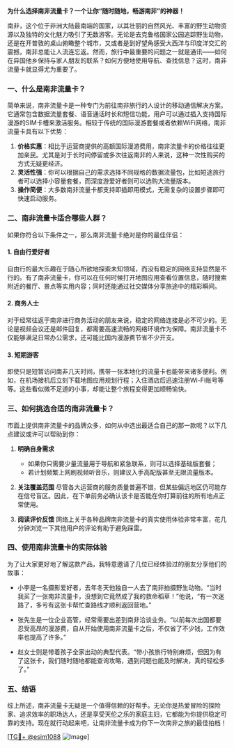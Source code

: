 **为什么选择南非流量卡？一个让你“随时随地，畅游南非”的神器！**

南非，这个位于非洲大陆最南端的国家，以其壮丽的自然风光、丰富的野生动物资源以及独特的文化魅力吸引了无数游客。无论是去克鲁格国家公园追踪野生动物，还是在开普敦的桌山俯瞰整个城市，又或者是到好望角感受大西洋与印度洋交汇的震撼，南非总能让人流连忘返。然而，旅行中最重要的问题之一就是通讯——如何在异国他乡保持与家人朋友的联系？如何方便地使用导航、查找信息？这时，南非流量卡就显得尤为重要了。

### 一、什么是南非流量卡？

简单来说，南非流量卡是一种专门为前往南非旅行的人设计的移动通信解决方案。它通常包含数据流量套餐、语音通话时长和短信功能，用户可以通过插入支持国际漫游的SIM卡槽来激活服务。相较于传统的国际漫游套餐或者依赖WiFi网络，南非流量卡具有以下优势：

1. **价格实惠**：相比于运营商提供的高额国际漫游费用，南非流量卡的价格往往更加亲民。尤其是对于长时间停留或多次往返南非的人来说，这种一次性购买的方式无疑更经济。
2. **灵活性强**：你可以根据自己的需求选择不同规格的数据流量包，比如短途旅行者可以选择小容量套餐，而深度游爱好者则可以选购大流量版本。
3. **操作简便**：大多数南非流量卡都支持即插即用模式，无需复杂的设置步骤即可快速启动服务。

### 二、南非流量卡适合哪些人群？

如果你符合以下条件之一，那么南非流量卡绝对是你的最佳伴侣：

#### 1. 自由行爱好者
自由行的最大乐趣在于随心所欲地探索未知领域，而没有稳定的网络支持显然是不行的。有了南非流量卡，你可以在任何时候打开地图应用查看位置信息，随时搜索附近的餐厅、景点等实用内容；同时还能通过社交媒体分享旅途中的精彩瞬间。

#### 2. 商务人士
对于经常往返于南非进行商务活动的朋友来说，稳定的网络连接是必不可少的。无论是视频会议还是邮件回复，都需要高速流畅的网络环境作为保障。南非流量卡不仅能够满足日常办公需求，还可能比国内漫游费节省不少开支。

#### 3. 短期游客
即使只是短暂访问南非几天时间，携带一张本地化的流量卡也能带来诸多便利。例如，在机场接机后立刻下载地图应用规划行程；入住酒店后迅速注册Wi-Fi账号等等。这些看似微不足道的小事，却能让整个旅程变得更加顺畅愉快。

### 三、如何挑选合适的南非流量卡？

市面上提供南非流量卡的品牌众多，如何从中选出最适合自己的那一款呢？以下几点建议或许可以帮助到你：

1. **明确自身需求**
   - 如果你只需要少量流量用于导航和紧急联系，则可以选择基础版套餐；
   - 若计划频繁上网刷视频听音乐，则建议入手高配版甚至无限流量版本。
   
2. **关注覆盖范围**
   尽管各大运营商的服务质量普遍不错，但某些偏远地区仍可能存在信号盲区。因此，在下单前务必确认该卡是否能在你打算前往的所有地点正常使用。

3. **阅读评价反馈**
   网络上关于各种品牌南非流量卡的真实使用体验非常丰富，花几分钟浏览一下其他用户的评论有助于避免踩雷。

### 四、使用南非流量卡的实际体验

为了让大家更好地了解这款产品，我特意邀请了几位已经体验过的朋友分享他们的故事：

- 小李是一名摄影爱好者，去年冬天他独自一人去了南非拍摄野生动物。“当时我买了一张南非流量卡，没想到它竟然成了我的救命稻草！”他说，“有一次迷路了，多亏有这张卡帮忙查路线才顺利返回营地。”

- 张先生是一位企业高管，经常需要出差到南非洽谈业务。“以前每次出国都要忍受高昂的漫游费，自从开始使用南非流量卡之后，不仅省了不少钱，工作效率也提高了许多。”

- 赵女士则是带着孩子全家出动的典型代表。“带小孩旅行特别麻烦，但因为有了这张卡，我们随时随地都能查询攻略，遇到问题也能及时解决，真的轻松多了。”

### 五、结语

综上所述，南非流量卡无疑是一个值得信赖的好帮手。无论你是热爱冒险的探险家、追求效率的职场达人，还是享受天伦之乐的家庭主妇，它都能为你提供稳定可靠的支持。现在就行动起来吧，让南非流量卡成为你下一次南非之旅的最佳拍档！

[[TG💪+ @esim1088](https://t.me/s/esim1088) ![Image](https://i.postimg.cc/4NQfJmqS/Snipaste-2025-05-13-00-14-12.png)]